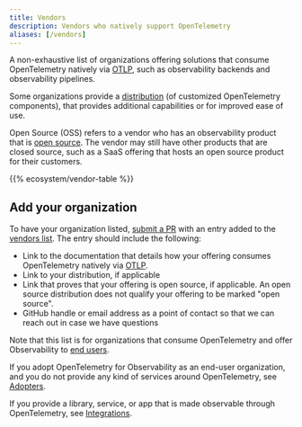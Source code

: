 ```yaml
---
title: Vendors
description: Vendors who natively support OpenTelemetry
aliases: [/vendors]
---
```


A non-exhaustive list of organizations offering solutions that consume
OpenTelemetry natively via [OTLP](/docs/specs/otlp/), such as observability
backends and observability pipelines.

Some organizations provide a [distribution](/ecosystem/distributions/) (of
customized OpenTelemetry components), that provides additional capabilities or
for improved ease of use.

Open Source (OSS) refers to a vendor who has an observability product that is
[open source](https://opensource.org/osd). The vendor may still have other
products that are closed source, such as a SaaS offering that hosts an open
source product for their customers.

{{% ecosystem/vendor-table %}}

## Add your organization

To have your organization listed, [submit a PR] with an entry added to the
[vendors list](https://github.com/open-telemetry/opentelemetry.io/tree/main/data/ecosystem/vendors.yaml).
The entry should include the following:

- Link to the documentation that details how your offering consumes
  OpenTelemetry natively via [OTLP](/docs/specs/otlp/).
- Link to your distribution, if applicable
- Link that proves that your offering is open source, if applicable. An open
  source distribution does not qualify your offering to be marked "open source".
- GitHub handle or email address as a point of contact so that we can reach out
  in case we have questions

Note that this list is for organizations that consume OpenTelemetry and offer
Observability to [end users](/community/end-user/).

If you adopt OpenTelemetry for Observability as an end-user organization, and
you do not provide any kind of services around OpenTelemetry, see
[Adopters](/ecosystem/adopters/).

If you provide a library, service, or app that is made observable through
OpenTelemetry, see [Integrations](/ecosystem/integrations/).

[submit a PR]: /docs/contributing/pull-requests/
